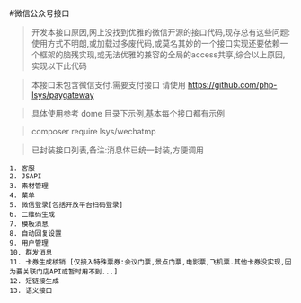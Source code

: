 #微信公众号接口

> 开发本接口原因,网上没找到优雅的微信开源的接口代码,现存总有这些问题:使用方式不明朗,或加载过多废代码,或莫名其妙的一个接口实现还要依赖一个框架的脑残实现,或无法优雅的兼容的全局的access共享,综合以上原因,实现以下此代码

> 本接口未包含微信支付.需要支付接口 请使用 https://github.com/php-lsys/paygateway

> 具体使用参考 dome 目录下示例,基本每个接口都有示例

> composer require lsys/wechatmp

> 已封装接口列表,备注:消息体已统一封装,方便调用

	1. 客服
	2. JSAPI
	3. 素材管理
	4. 菜单
	5. 微信登录[包括开放平台扫码登录]
	6. 二维码生成
	7. 模板消息
	8. 自动回复设置
	9. 用户管理
	10. 群发消息
	11. 卡券生成核销 [仅接入特殊票券:会议门票,景点门票,电影票,飞机票.其他卡券没实现,因为要关联门店API或暂时用不到...]
	12. 短链接生成
	13. 语义接口


